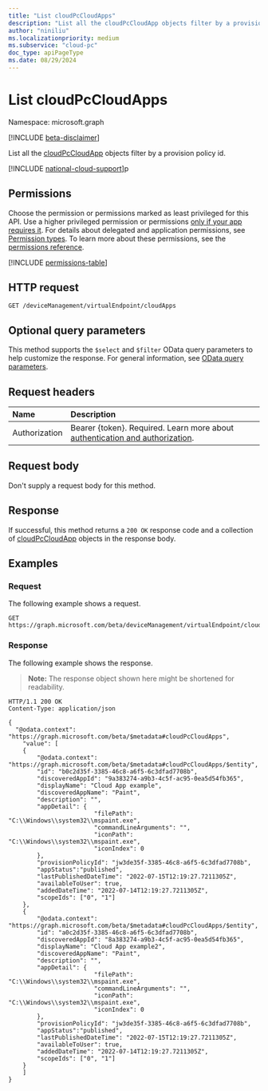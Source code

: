```yaml
---
title: "List cloudPcCloudApps"
description: "List all the cloudPcCloudApp objects filter by a provision policy id"
author: "niniliu"
ms.localizationpriority: medium
ms.subservice: "cloud-pc"
doc_type: apiPageType
ms.date: 08/29/2024
---
```


# List cloudPcCloudApps

Namespace: microsoft.graph

[!INCLUDE [beta-disclaimer](../../includes/beta-disclaimer.md)]

List all the [cloudPcCloudApp](../resources/cloudpccloudapp.md) objects filter by a provision policy id.

[!INCLUDE [national-cloud-support](../../includes/global-us.md)]p

## Permissions

Choose the permission or permissions marked as least privileged for this API. Use a higher privileged permission or permissions [only if your app requires it](/graph/permissions-overview#best-practices-for-using-microsoft-graph-permissions). For details about delegated and application permissions, see [Permission types](/graph/permissions-overview#permission-types). To learn more about these permissions, see the [permissions reference](/graph/permissions-reference).

<!-- { "blockType": "permissions", "name": "virtualendpoint_list_cloudpccloudapp" } -->
[!INCLUDE [permissions-table](../includes/permissions/virtualendpoint-list-cloudpccloudapp-permissions.md)]

## HTTP request

<!-- {
  "blockType": "ignored"
}
-->

``` http
GET /deviceManagement/virtualEndpoint/cloudApps
```

## Optional query parameters

This method supports the `$select` and `$filter` OData query parameters to help customize the response. For general information, see [OData query parameters](/graph/query-parameters).

## Request headers

| Name          | Description               |
| :------------ | :------------------------ |
|Authorization|Bearer {token}. Required. Learn more about [authentication and authorization](/graph/auth/auth-concepts).|

## Request body

Don't supply a request body for this method.

## Response

If successful, this method returns a `200 OK` response code and a collection of [cloudPcCloudApp](../resources/cloudpccloudapp.md) objects in the response body.

## Examples

### Request

The following example shows a request.

<!-- {
  "blockType": "request",
  "name": "list_cloudpccloudapps"
}
-->

``` http
GET https://graph.microsoft.com/beta/deviceManagement/virtualEndpoint/cloudApps
```

### Response

The following example shows the response.

>**Note:** The response object shown here might be shortened for readability.
<!-- {
  "blockType": "response",
  "truncated": true,
  "@odata.type": "Collection(microsoft.graph.cloudPcCloudApp)"
}
-->

``` http
HTTP/1.1 200 OK
Content-Type: application/json

{
  "@odata.context": "https://graph.microsoft.com/beta/$metadata#cloudPcCloudApps",
    "value": [
    {
        "@odata.context": "https://graph.microsoft.com/beta/$metadata#cloudPcCloudApps/$entity",
        "id": "b0c2d35f-3385-46c8-a6f5-6c3dfad7708b",
        "discoveredAppId": "9a383274-a9b3-4c5f-ac95-0ea5d54fb365",
        "displayName": "Cloud App example",
        "discoveredAppName": "Paint",
        "description": "",    
        "appDetail": {
                        "filePath": "C:\\Windows\\system32\\mspaint.exe",                      
                        "commandLineArguments": "",
                        "iconPath": "C:\\Windows\\system32\\mspaint.exe",
                        "iconIndex": 0
        },
        "provisionPolicyId": "jw3de35f-3385-46c8-a6f5-6c3dfad7708b",
        "appStatus":"published",
        "lastPublishedDateTime": "2022-07-15T12:19:27.7211305Z",
        "availableToUser": true,
        "addedDateTime": "2022-07-14T12:19:27.7211305Z",
        "scopeIds": ["0", "1"]
    },
    {
        "@odata.context": "https://graph.microsoft.com/beta/$metadata#cloudPcCloudApps/$entity",
        "id": "a0c2d35f-3385-46c8-a6f5-6c3dfad7708b",
        "discoveredAppId": "8a383274-a9b3-4c5f-ac95-0ea5d54fb365",
        "displayName": "Cloud App example2",
        "discoveredAppName": "Paint",
        "description": "",    
        "appDetail": {
                        "filePath": "C:\\Windows\\system32\\mspaint.exe",                    
                        "commandLineArguments": "",
                        "iconPath": "C:\\Windows\\system32\\mspaint.exe",
                        "iconIndex": 0
        },
        "provisionPolicyId": "jw3de35f-3385-46c8-a6f5-6c3dfad7708b",
        "appStatus":"published",
        "lastPublishedDateTime": "2022-07-15T12:19:27.7211305Z",
        "availableToUser": true,
        "addedDateTime": "2022-07-14T12:19:27.7211305Z",
        "scopeIds": ["0", "1"]
    }
    ]
}
```
